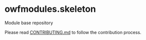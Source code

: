 # owfmodules.skeleton
Module base repository

Please read [CONTRIBUTING.md](https://github.com/immunIT/octowire-framework/blob/master/CONTRIBUTING.md) to follow the contribution process.